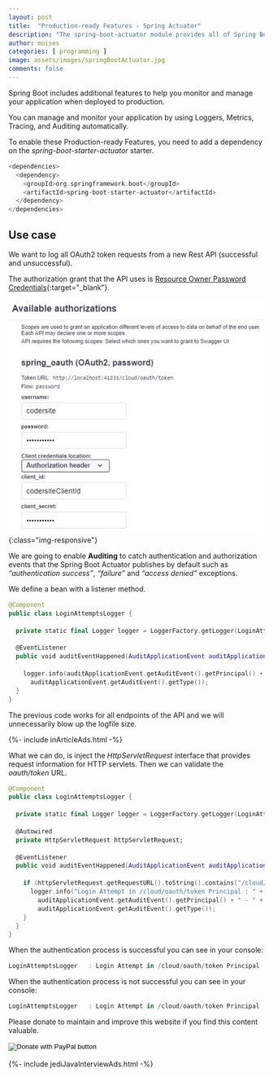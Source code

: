 ```yaml
---
layout: post
title:  "Production-ready Features - Spring Actuator"
description: "The spring-boot-actuator module provides all of Spring Boot’s production-ready features."
author: moises
categories: [ programming ]
image: assets/images/springBootActuator.jpg
comments: false
---
```


Spring Boot includes additional features to help you monitor and manage your application when deployed to production.

You can manage and monitor your application by using Loggers, Metrics, Tracing, and Auditing automatically.

To enable these  Production-ready Features, you need to add a dependency on the *spring-boot-starter-actuator* starter.

```kotlin
<dependencies>
  <dependency>
    <groupId>org.springframework.boot</groupId>
    <artifactId>spring-boot-starter-actuator</artifactId>
  </dependency>
</dependencies>
```

## Use case

We want to log all OAuth2 token requests from a new Rest API (successful and unsuccessful).

The authorization grant that the API uses is [Resource Owner Password Credentials](https://codersite.dev/spring-boot-oauth2/){:target="_blank"}.

![oauthToken](/assets/images/springOAuthToken.jpg "springOAuth"){:class="img-responsive"}

We are going to enable **Auditing** to catch authentication and authorization events that the Spring Boot Actuator publishes by default such as  *“authentication success”*, *“failure”* and *“access denied”* exceptions.

We define a bean with a listener method.

```kotlin
@Component
public class LoginAttemptsLogger {

  private static final Logger logger = LoggerFactory.getLogger(LoginAttemptsLogger.class);

  @EventListener
  public void auditEventHappened(AuditApplicationEvent auditApplicationEvent) {

    logger.info(auditApplicationEvent.getAuditEvent().getPrincipal() + " - " + 
      auditApplicationEvent.getAuditEvent().getType());
  }
}
```

The previous code works for all endpoints of the API and we will unnecessarily blow up the logfile size.

<div>
{%- include inArticleAds.html -%}
</div>

What we can do, is inject the *HttpServletRequest* interface that provides request information for HTTP servlets. Then we can validate the *oauth/token* URL.

```kotlin
@Component
public class LoginAttemptsLogger {

  private static final Logger logger = LoggerFactory.getLogger(LoginAttemptsLogger.class);

  @Autowired
  private HttpServletRequest httpServletRequest;
	
  @EventListener
  public void auditEventHappened(AuditApplicationEvent auditApplicationEvent) {

    if (httpServletRequest.getRequestURL().toString().contains("/cloud/oauth/token")) {
	  logger.info("Login Attempt in /cloud/oauth/token Principal : " +
        auditApplicationEvent.getAuditEvent().getPrincipal() + " - " + 
        auditApplicationEvent.getAuditEvent().getType());
    }
  }
}
```

When the authentication process is successful you can see in your console:

```kotlin
LoginAttemptsLogger   : Login Attempt in /cloud/oauth/token Principal : codersite - AUTHENTICATION_SUCCESS
```

When the authentication process is not successful you can see in your console:

```kotlin
LoginAttemptsLogger   : Login Attempt in /cloud/oauth/token Principal : codersite - AUTHENTICATION_FAILURE
```

Please donate to maintain and improve this website if you find this content valuable.

<form action="https://www.paypal.com/donate" method="post" target="_top">
 <input type="hidden" name="hosted_button_id" value="UF4T364RTPPMJ" />
 <input type="image" src="https://www.paypalobjects.com/en_US/DK/i/btn/btn_donateCC_LG.gif" border="0" name="submit" title="PayPal - The safer, easier way to pay online!" alt="Donate with PayPal button" />
 <img alt="" border="0" src="https://www.paypal.com/en_DE/i/scr/pixel.gif" width="1" height="1" />
</form>
<br/>

<div>
{%- include jediJavaInterviewAds.html -%}
</div>
